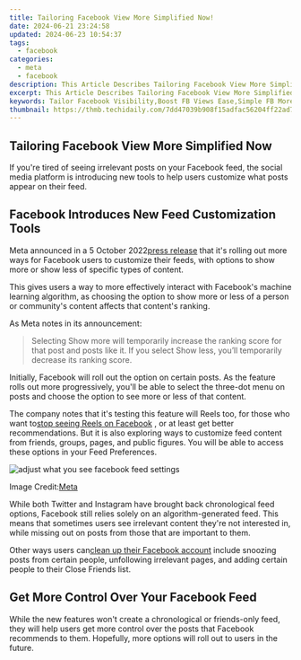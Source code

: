 ```yaml
---
title: Tailoring Facebook View More Simplified Now!
date: 2024-06-21 23:24:58
updated: 2024-06-23 10:54:37
tags:
  - facebook
categories:
  - meta
  - facebook
description: This Article Describes Tailoring Facebook View More Simplified Now!
excerpt: This Article Describes Tailoring Facebook View More Simplified Now!
keywords: Tailor Facebook Visibility,Boost FB Views Ease,Simple FB More Viewing,Enhance Fb Content Rank,Simplified FB Traffic Growth,Increased FB Engagement,Optimize FB Show Visits
thumbnail: https://thmb.techidaily.com/7dd47039b908f15adfac56204ff22ad7becb8a002a35f04201c966ce7066b460.jpg
---
```


## Tailoring Facebook View More Simplified Now

 If you're tired of seeing irrelevant posts on your Facebook feed, the social media platform is introducing new tools to help users customize what posts appear on their feed.

## Facebook Introduces New Feed Customization Tools

 Meta announced in a 5 October 2022[press release](https://about.fb.com/news/2022/10/new-ways-to-customize-your-facebook-feed/) that it's rolling out more ways for Facebook users to customize their feeds, with options to show more or show less of specific types of content.

 This gives users a way to more effectively interact with Facebook's machine learning algorithm, as choosing the option to show more or less of a person or community's content affects that content's ranking.

As Meta notes in its announcement:

> Selecting Show more will temporarily increase the ranking score for that post and posts like it. If you select Show less, you’ll temporarily decrease its ranking score.

 Initially, Facebook will roll out the option on certain posts. As the feature rolls out more progressively, you'll be able to select the three-dot menu on posts and choose the option to see more or less of that content.

 The company notes that it's testing this feature will Reels too, for those who want to[stop seeing Reels on Facebook](https://www.makeuseof.com/how-to-stop-seeing-reels-on-facebook/) , or at least get better recommendations. But it is also exploring ways to customize feed content from friends, groups, pages, and public figures. You will be able to access these options in your Feed Preferences.

![adjust what you see facebook feed settings](https://static1.makeuseofimages.com/wordpress/wp-content/uploads/2022/10/adjust-what-you-see-facebook-feed-settings.jpg)

 Image Credit:[Meta](https://about.fb.com/news/2022/10/new-ways-to-customize-your-facebook-feed/)

 While both Twitter and Instagram have brought back chronological feed options, Facebook still relies solely on an algorithm-generated feed. This means that sometimes users see irrelevant content they're not interested in, while missing out on posts from those that are important to them.

 Other ways users can[clean up their Facebook account](https://www.makeuseof.com/ways-to-clean-up-facebook-account/) include snoozing posts from certain people, unfollowing irrelevant pages, and adding certain people to their Close Friends list.

## Get More Control Over Your Facebook Feed

 While the new features won't create a chronological or friends-only feed, they will help users get more control over the posts that Facebook recommends to them. Hopefully, more options will roll out to users in the future.


<ins class="adsbygoogle"
     style="display:block"
     data-ad-format="autorelaxed"
     data-ad-client="ca-pub-7571918770474297"
     data-ad-slot="1223367746"></ins>



<ins class="adsbygoogle"
     style="display:block"
     data-ad-client="ca-pub-7571918770474297"
     data-ad-slot="8358498916"
     data-ad-format="auto"
     data-full-width-responsive="true"></ins>
